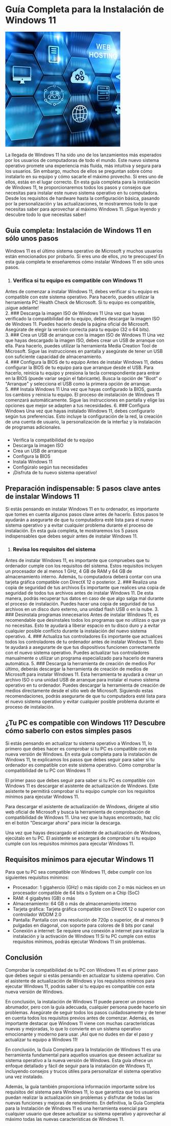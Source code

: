# Guía Completa para la Instalación de Windows 11

![ImagenWindows](https://raw.githubusercontent.com/Abogadouuu/Examen_Unidad_6/refs/heads/main/docs_src/imagenWindows.png)

La llegada de Windows 11 ha sido uno de los lanzamientos más esperados por los usuarios de computadoras de todo el mundo. Este nuevo sistema operativo promete una experiencia más fluida, más intuitiva y segura para los usuarios. Sin embargo, muchos de ellos se preguntan sobre cómo instalarlo en su equipo y cómo sacarle el máximo provecho. Si eres uno de ellos, estás en el lugar correcto. En esta guía completa para la instalación de Windows 11, te proporcionaremos todos los pasos y consejos que necesitas para instalar este nuevo sistema operativo en tu computadora. Desde los requisitos de hardware hasta la configuración básica, pasando por la personalización y las actualizaciones, te mostraremos todo lo que necesitas saber para aprovechar al máximo Windows 11. ¡Sigue leyendo y descubre todo lo que necesitas saber!
## Guía completa: Instalación de Windows 11 en sólo unos pasos
Windows 11 es el último sistema operativo de Microsoft y muchos usuarios están emocionados por probarlo. Si eres uno de ellos, ¡no te preocupes! En esta guía completa te enseñaremos cómo instalar Windows 11 en sólo unos pasos.

1. ### Verifica si tu equipo es compatible con Windows 11
Antes de comenzar a instalar Windows 11, debes verificar si tu equipo es compatible con este sistema operativo. Para hacerlo, puedes utilizar la herramienta PC Health Check de Microsoft. Si tu equipo es compatible, ¡sigue adelante!  
2. ### Descarga la imagen ISO de Windows 11
Una vez que hayas verificado la compatibilidad de tu equipo, debes descargar la imagen ISO de Windows 11. Puedes hacerlo desde la página oficial de Microsoft. Asegúrate de elegir la versión correcta para tu equipo (32 o 64 bits).  
3. ### Crea un USB de arranque con la imagen ISO de Windows 11
Una vez que hayas descargado la imagen ISO, debes crear un USB de arranque con ella. Para hacerlo, puedes utilizar la herramienta Media Creation Tool de Microsoft. Sigue las instrucciones en pantalla y asegúrate de tener un USB con suficiente capacidad de almacenamiento.  
4. ### Configura la BIOS de tu equipo
Antes de instalar Windows 11, debes configurar la BIOS de tu equipo para que arranque desde el USB. Para hacerlo, reinicia tu equipo y presiona la tecla correspondiente para entrar en la BIOS (puede variar según el fabricante). Busca la opción de "Boot" o "Arranque" y selecciona el USB como la primera opción de arranque.  
5. ### Instala Windows 11
Una vez que hayas configurado la BIOS, guarda los cambios y reinicia tu equipo. El proceso de instalación de Windows 11 comenzará automáticamente. Sigue las instrucciones en pantalla y elige las opciones que mejor se adapten a tus necesidades.
6. ### Configura Windows 
Una vez que hayas instalado Windows 11, debes configurarlo según tus preferencias. Esto incluye la configuración de la red, la creación de una cuenta de usuario, la personalización de la interfaz y la instalación de programas adicionales.
###
+ Verifica la compatibilidad de tu equipo
+ Descarga la imagen ISO
+ Crea un USB de arranque
+ Configura la BIOS
+ Instala Windows 11
+ Configúralo según tus necesidades
+ ¡Disfruta de tu nuevo sistema operativo!

## Preparación indispensable: 5 pasos clave antes de instalar Windows 11
Si estás pensando en instalar Windows 11 en tu ordenador, es importante que tomes en cuenta algunos pasos clave antes de hacerlo. Estos pasos te ayudarán a asegurarte de que tu computadora esté lista para el nuevo sistema operativo y a evitar cualquier problema durante el proceso de instalación. En esta guía completa, te mostraremos los 5 pasos indispensables que debes seguir antes de instalar Windows 11.

1. ### Revisa los requisitos del sistema
Antes de instalar Windows 11, es importante que compruebes que tu ordenador cumple con los requisitos del sistema. Estos requisitos incluyen un procesador de al menos 1 GHz, 4 GB de RAM y 64 GB de almacenamiento interno. Además, tu computadora deberá contar con una tarjeta gráfica compatible con DirectX 12 o posterior.
2. ### Realiza una copia de seguridad de tus archivos
Es importante que realices una copia de seguridad de todos tus archivos antes de instalar Windows 11. De esta manera, podrás recuperar tus datos en caso de que algo salga mal durante el proceso de instalación. Puedes hacer una copia de seguridad de tus archivos en un disco duro externo, una unidad flash USB o en la nube.
3. ### Desinstala programas innecesarios
Antes de instalar Windows 11, es recomendable que desinstales todos los programas que no utilizas o que ya no necesitas. Esto te ayudará a liberar espacio en tu disco duro y a evitar cualquier posible conflicto durante la instalación del nuevo sistema operativo.
4. ### Actualiza tus controladores
Es importante que actualices todos los controladores de tu ordenador antes de instalar Windows 11. Esto te ayudará a asegurarte de que tus dispositivos funcionen correctamente con el nuevo sistema operativo. Puedes actualizar tus controladores manualmente o utilizar un programa especializado para hacerlo de manera automática.
5. ### Descarga la herramienta de creación de medios
Por último, deberás descargar la herramienta de creación de medios de Microsoft para instalar Windows 11. Esta herramienta te ayudará a crear un archivo ISO o una unidad USB de arranque para instalar el nuevo sistema operativo en tu ordenador. Puedes descargar la herramienta de creación de medios directamente desde el sitio web de Microsoft.
Siguiendo estas recomendaciones, podrás asegurarte de que tu computadora esté lista para el nuevo sistema operativo y evitar cualquier posible problema durante el proceso de instalación.

## ¿Tu PC es compatible con Windows 11? Descubre cómo saberlo con estos simples pasos
Si estás pensando en actualizar tu sistema operativo a Windows 11, lo primero que debes hacer es comprobar si tu PC es compatible con esta nueva versión de Windows. En esta guía completa para la instalación de Windows 11, te explicamos los pasos que debes seguir para saber si tu ordenador es compatible con este sistema operativo.
Cómo comprobar la compatibilidad de tu PC con Windows 11  

El primer paso que debes seguir para saber si tu PC es compatible con Windows 11 es descargar el asistente de actualización de Windows. Este asistente te permitirá comprobar si tu equipo cumple con los requisitos mínimos para ejecutar Windows 11.  

Para descargar el asistente de actualización de Windows, dirígete al sitio web oficial de Microsoft y busca la herramienta de comprobación de compatibilidad de Windows 11. Una vez que la hayas encontrado, haz clic en el botón "Descargar ahora" para iniciar la descarga.  

Una vez que hayas descargado el asistente de actualización de Windows, ejecútalo en tu PC. El asistente se encargará de comprobar si tu equipo cumple con los requisitos mínimos para ejecutar Windows 11.  

## Requisitos mínimos para ejecutar Windows 11
Para que tu PC sea compatible con Windows 11, debe cumplir con los siguientes requisitos mínimos:
- Procesador: 1 gigahercio (GHz) o más rápido con 2 o más núcleos en un procesador compatible de 64 bits o System on a Chip (SoC)
- RAM: 4 gigabytes (GB) o más
- Almacenamiento: 64 GB o más de almacenamiento interno
- Tarjeta gráfica: Tarjeta gráfica compatible con DirectX 12 o superior con controlador WDDM 2.0
- Pantalla: Pantalla con una resolución de 720p o superior, de al menos 9 pulgadas en diagonal, con soporte para colores de 8 bits por canal
- Conexión a internet: Se requiere una conexión a internet para realizar la instalación y la activación de Windows 11
Si tu PC cumple con estos requisitos mínimos, podrás ejecutar Windows 11 sin problemas.
## Conclusión
Comprobar la compatibilidad de tu PC con Windows 11 es el primer paso que debes seguir si estás pensando en actualizar tu sistema operativo. Con el asistente de actualización de Windows y los requisitos mínimos para ejecutar Windows 11, podrás saber si tu equipo es compatible con esta nueva versión de Windows.  

En conclusión, la instalación de Windows 11 puede parecer un proceso abrumador, pero con la guía adecuada, cualquier persona puede hacerlo sin problemas. Asegúrate de seguir todos los pasos cuidadosamente y de tener en cuenta todos los requisitos previos antes de comenzar. Además, es importante destacar que Windows 11 viene con muchas características nuevas y mejoradas, lo que lo convierte en un sistema operativo emocionante y moderno para usar. ¡Así que no dudes en dar el paso y actualizar tu equipo a Windows 11!  

En conclusión, la Guía Completa para la Instalación de Windows 11 es una herramienta fundamental para aquellos usuarios que deseen actualizar su sistema operativo a la nueva versión de Windows. Esta guía ofrece un enfoque detallado y fácil de seguir para la instalación de Windows 11, incluyendo consejos y trucos útiles para personalizar el sistema operativo una vez instalado.  

Además, la guía también proporciona información importante sobre los requisitos del sistema para Windows 11, lo que garantiza que los usuarios puedan realizar la actualización sin problemas y disfrutar de todas las nuevas funciones y mejoras de rendimiento.
En definitiva, la Guía Completa para la Instalación de Windows 11 es una herramienta esencial para cualquier usuario que desee actualizar su sistema operativo y aprovechar al máximo todas las nuevas características de Windows 11.